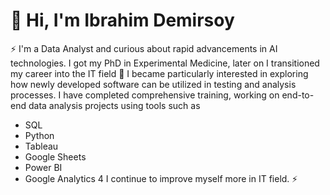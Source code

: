 # 🚀 Hi, I'm Ibrahim Demirsoy 
⚡ I'm a Data Analyst and curious about rapid advancements in AI technologies. I got my PhD in Experimental Medicine, later on I transitioned my career into the IT field 💼 
I became particularly interested in exploring how newly developed software can be utilized in testing and analysis processes. I have completed comprehensive training, working on end-to-end data analysis projects using tools such as 
- SQL
- Python
- Tableau
- Google Sheets
- Power BI
- Google Analytics 4 
I continue to improve myself more in IT field. ⚡ 
